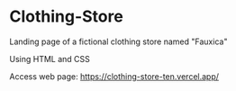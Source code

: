 # Clothing-Store
Landing page of a fictional clothing store named "Fauxica" 

Using HTML and CSS

Access web page: https://clothing-store-ten.vercel.app/
